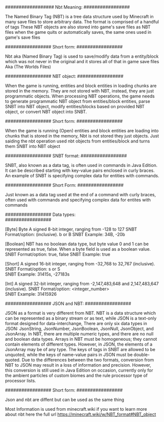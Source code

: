 ##################
Nbt Meaning:
#################

The Named Binary Tag (NBT) is a tree data structure used by Minecraft in many save files to store arbitrary data. The format is comprised of a handful of tags
These NBT objects are also stored into game's save files as NBT files when the game quits or automatically saves, the same ones used in game's save files

#################
Short form: 
#################

Nbt aka (Named Binary Tag) is used to save/modify data from a entity/block which was not never in the original and it stores all of that in game save files Aka (The Worlds Files)

#################
NBT object:
#################

When the game is running, entities and block entities in loading chunks are stored in the memory. They are not stored with NBT, instead, they are just programmatic objects.
When processing NBT operations, the game needs to generate programmatic NBT object from entities/block entities, parse SNBT into NBT object, modify entities/blocks based on provided NBT object, or convert NBT object into SNBT.

#################
Short form:
#################

When the game is running (Open) entities and block entities are loading into chunks that is stored in the memory, Nbt is not stored they just objects.
Just saiding the nbt operation used nbt objects from entities/block and turns them SNBT into NBT object

#################
SNBT format:
#################

SNBT, also known as a data tag, is often used in commands in Java Edition. It can be described starting with key-value pairs enclosed in curly braces. An example of SNBT is specifying complex data for entities with commands.

#################
Short Form: 
#################

Just known as a data tag used at the end of a command with curly braces, often used with commands and specifying complex data for entites with commands

#################
Data types:	     
#################

[Byte] Byte	A signed 8-bit integer, ranging from -128 to 127 
SNBT Format/option: (inclusive).	<number>b or <number>B
SNBT Example: 34B, -20b

[Boolean]	NBT has no boolean data type, but byte value 0 and 1 can be represented as true, false. When a byte field is used as a boolean value.
SNBT Format/option: true, false
SNBT Example: true

[Short]	A signed 16-bit integer, ranging from -32,768 to 32,767 (inclusive).	
SNBT Format/option: <number>s or <number>S	
SNBT Example: 31415s, -27183s

[Int]	A signed 32-bit integer, ranging from -2,147,483,648 and 2,147,483,647 (inclusive).	
SNBT Format/option: <integer_number>	
SNBT Example: 31415926


#################
JSON and NBT:
#################

JSON as a format is very different from NBT. NBT is a data structure which can be represented as a binary stream or as text, while JSON is a text-only format designed for data-interchange,
There are only six data types in JSON: JsonString, JsonNumber, JsonBoolean, JsonNull, JsonObject, and JsonArray. In NBT, there are multiple numeric types, and there are no null and boolean data types. Arrays in NBT must be homogeneous; they cannot contain elements of different types. 
However, in JSON, the elements of a JsonArray may be of any type. The keys of tags in SNBT are allowed to be unquoted, while the keys of name-value pairs in JSON must be double-quoted.
Due to the differences between the two formats, conversion from NBT to JSON may result in a loss of information and precision. However, this conversion is still used in Java Edition on occasion, currently only for the ambient particles of custom biomes and the rule processor type of processor lists.

#################
Short form:
#################

Json and nbt are diffent but can be used as the same thing


Most Information is used from minecraft.wiki if you want to learn more about nbt here the full url https://minecraft.wiki/w/NBT_format#NBT_object  
